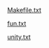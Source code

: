 [Makefile.txt](https://github.com/Nadeemnad/M1_miniproject/files/8179774/Makefile.txt)


[fun.txt](https://github.com/Nadeemnad/M1_miniproject/files/8179812/fun.txt)


[unity.txt](https://github.com/Nadeemnad/M1_miniproject/files/8179823/unity.txt)

